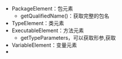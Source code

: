 - PackageElement：包元素
	- getQualifiedName()：获取完整的包名
- TypeElement：类元素
- ExecutableElement：方法元素
	- getTypeParameters，可以获取形参,获取
- VariableElement：变量元素
-